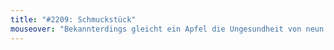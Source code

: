 ```yaml
---
title: "#2209: Schmuckstück"
mouseover: "Bekannterdings gleicht ein Apfel die Ungesundheit von neun Keksen aus."
---
```


